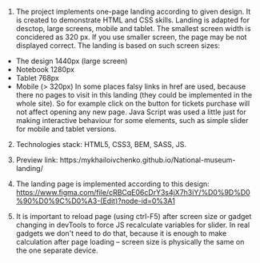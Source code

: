 1. The project implements one-page landing according to given design. It is created to demonstrate HTML and CSS skills.
Landing is adapted for desctop, large screens, mobile and tablet. The smallest screen width is concidered as 320 px. If you use smaller screen,
the page may be not displayed correct.
The landing is based on such screen sizes:
- The design 1440px (large screen)
- Notebook 1280px
- Tablet 768px
- Mobile (> 320px)
In some places falsy links in href are used, because there no pages to visit in this landing (they could be implemented in the whole site).
So for example click on the button for tickets purchase will not affect opening any new page. Java Script was used a little just for making interactive behaviour for some elements, such as simple slider for mobile and tablet versions.

2. Technologies stack: HTML5, CSS3, BEM, SASS, JS.

3. Preview link: https:/mykhailoivchenko.github.io/National-museum-landing/

4. The landing page is implemented according to this design: https://www.figma.com/file/cRBCqE06cDrY3s4jX7h3iY/%D0%9D%D0%90%D0%9C%D0%A3-(Edit)?node-id=0%3A1

5. It is important to reload page (using ctrl-F5) after screen size or gadget changing in devTools to force JS recalculate variables for slider. In real gadgets we don't need to do that, because it is enough to make calculation after page loading – screen size is physically the same on the one separate device.
